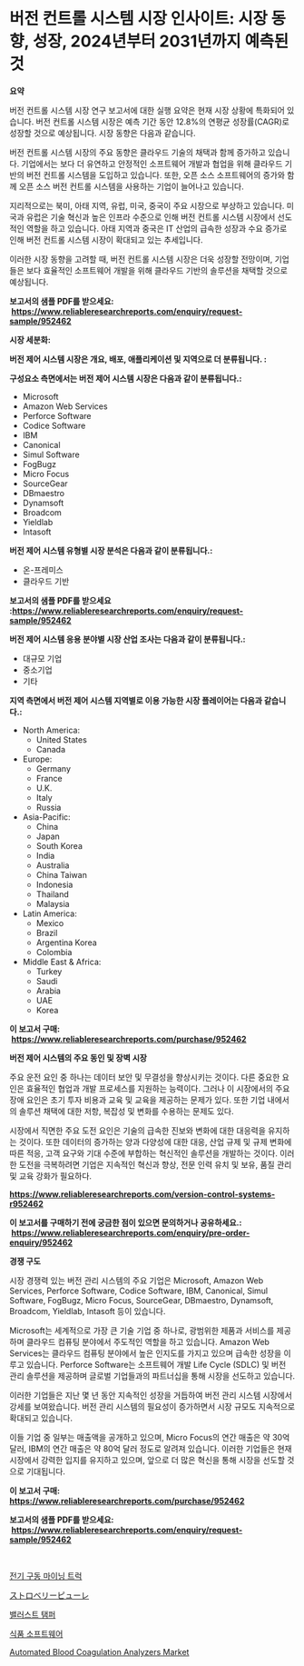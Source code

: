 <p><h1>버전 컨트롤 시스템 시장 인사이트: 시장 동향, 성장, 2024년부터 2031년까지 예측된 것</h1></p><p><strong>요약</strong></p>
<p><p>버전 컨트롤 시스템 시장 연구 보고서에 대한 실행 요약은 현재 시장 상황에 특화되어 있습니다. 버전 컨트롤 시스템 시장은 예측 기간 동안 12.8%의 연평균 성장률(CAGR)로 성장할 것으로 예상됩니다. 시장 동향은 다음과 같습니다.</p><p>버전 컨트롤 시스템 시장의 주요 동향은 클라우드 기술의 채택과 함께 증가하고 있습니다. 기업에서는 보다 더 유연하고 안정적인 소프트웨어 개발과 협업을 위해 클라우드 기반의 버전 컨트롤 시스템을 도입하고 있습니다. 또한, 오픈 소스 소프트웨어의 증가와 함께 오픈 소스 버전 컨트롤 시스템을 사용하는 기업이 늘어나고 있습니다.</p><p>지리적으로는 북미, 아태 지역, 유럽, 미국, 중국이 주요 시장으로 부상하고 있습니다. 미국과 유럽은 기술 혁신과 높은 인프라 수준으로 인해 버전 컨트롤 시스템 시장에서 선도적인 역할을 하고 있습니다. 아태 지역과 중국은 IT 산업의 급속한 성장과 수요 증가로 인해 버전 컨트롤 시스템 시장이 확대되고 있는 추세입니다.</p><p>이러한 시장 동향을 고려할 때, 버전 컨트롤 시스템 시장은 더욱 성장할 전망이며, 기업들은 보다 효율적인 소프트웨어 개발을 위해 클라우드 기반의 솔루션을 채택할 것으로 예상됩니다.</p></p>
<p><strong>보고서의 샘플 PDF를 받으세요: &nbsp;<a href="https://www.reliableresearchreports.com/enquiry/request-sample/952462">https://www.reliableresearchreports.com/enquiry/request-sample/952462</a></strong></p>
<p><strong>시장 세분화:</strong></p>
<p><strong> 버전 제어 시스템 시장은 개요, 배포, 애플리케이션 및 지역으로 더 분류됩니다. :</strong></p>
<p><strong>구성요소 측면에서는 버전 제어 시스템 시장은 다음과 같이 분류됩니다.:</strong></p>
<p><ul><li>Microsoft</li><li>Amazon Web Services</li><li>Perforce Software</li><li>Codice Software</li><li>IBM</li><li>Canonical</li><li>Simul Software</li><li>FogBugz</li><li>Micro Focus</li><li>SourceGear</li><li>DBmaestro</li><li>Dynamsoft</li><li>Broadcom</li><li>Yieldlab</li><li>Intasoft</li></ul></p>
<p><strong> 버전 제어 시스템 유형별 시장 분석은 다음과 같이 분류됩니다.:</strong></p>
<p><ul><li>온-프레미스</li><li>클라우드 기반</li></ul></p>
<p><strong>보고서의 샘플 PDF를 받으세요 :<a href="https://www.reliableresearchreports.com/enquiry/request-sample/952462">https://www.reliableresearchreports.com/enquiry/request-sample/952462</a></strong></p>
<p><strong> 버전 제어 시스템 응용 분야별 시장 산업 조사는 다음과 같이 분류됩니다.:</strong></p>
<p><ul><li>대규모 기업</li><li>중소기업</li><li>기타</li></ul></p>
<p><strong>지역 측면에서 버전 제어 시스템 지역별로 이용 가능한 시장 플레이어는 다음과 같습니다.:</strong></p>
<p><ul>
    <li>
        North America:
        <ul>
            <li>United States</li>
            <li>Canada</li>
        </ul>
    </li>
    <li>
        Europe:
        <ul>
            <li>Germany</li>
            <li>France</li>
            <li>U.K.</li>
            <li>Italy</li>
            <li>Russia</li>
        </ul>
    </li>
    <li>
        Asia-Pacific:
        <ul>
            <li>China</li>
            <li>Japan</li>
            <li>South Korea</li>
            <li>India</li>
            <li>Australia</li>
            <li>China Taiwan</li>
            <li>Indonesia</li>
            <li>Thailand</li>
            <li>Malaysia</li>
        </ul>
    </li>
    <li>
        Latin America:
        <ul>
            <li>Mexico</li>
            <li>Brazil</li>
            <li>Argentina Korea</li>
            <li>Colombia</li>
        </ul>
    </li>
    <li>
        Middle East & Africa:
        <ul>
            <li>Turkey</li>
            <li>Saudi</li>
            <li>Arabia</li>
            <li>UAE</li>
            <li>Korea</li>
        </ul>
    </li>
    </ul></p>
<p><strong>이 보고서 구매: &nbsp;<a href="https://www.reliableresearchreports.com/purchase/952462">https://www.reliableresearchreports.com/purchase/952462</a></strong></p>
<p><strong>버전 제어 시스템의 주요 동인 및 장벽 시장</strong></p>
<p><p>주요 운전 요인 중 하나는 데이터 보안 및 무결성을 향상시키는 것이다. 다른 중요한 요인은 효율적인 협업과 개발 프로세스를 지원하는 능력이다. 그러나 이 시장에서의 주요 장애 요인은 초기 투자 비용과 교육 및 교육을 제공하는 문제가 있다. 또한 기업 내에서의 솔루션 채택에 대한 저항, 복잡성 및 변화를 수용하는 문제도 있다.</p><p>시장에서 직면한 주요 도전 요인은 기술의 급속한 진보와 변화에 대한 대응력을 유지하는 것이다. 또한 데이터의 증가하는 양과 다양성에 대한 대응, 산업 규제 및 규제 변화에 따른 적응, 고객 요구와 기대 수준에 부합하는 혁신적인 솔루션을 개발하는 것이다. 이러한 도전을 극복하려면 기업은 지속적인 혁신과 향상, 전문 인력 유치 및 보유, 품질 관리 및 교육 강화가 필요하다.</p></p>
<p><strong><a href="https://www.reliableresearchreports.com/version-control-systems-r952462">https://www.reliableresearchreports.com/version-control-systems-r952462</a></strong></p>
<p><strong>이 보고서를 구매하기 전에 궁금한 점이 있으면 문의하거나 공유하세요.: &nbsp;<a href="https://www.reliableresearchreports.com/enquiry/pre-order-enquiry/952462">https://www.reliableresearchreports.com/enquiry/pre-order-enquiry/952462</a></strong></p>
<p><strong>경쟁 구도</strong></p>
<p><p>시장 경쟁력 있는 버전 관리 시스템의 주요 기업은 Microsoft, Amazon Web Services, Perforce Software, Codice Software, IBM, Canonical, Simul Software, FogBugz, Micro Focus, SourceGear, DBmaestro, Dynamsoft, Broadcom, Yieldlab, Intasoft 등이 있습니다. </p><p>Microsoft는 세계적으로 가장 큰 기술 기업 중 하나로, 광범위한 제품과 서비스를 제공하며 클라우드 컴퓨팅 분야에서 주도적인 역할을 하고 있습니다. Amazon Web Services는 클라우드 컴퓨팅 분야에서 높은 인지도를 가지고 있으며 급속한 성장을 이루고 있습니다. Perforce Software는 소프트웨어 개발 Life Cycle (SDLC) 및 버전 관리 솔루션을 제공하며 글로벌 기업들과의 파트너십을 통해 시장을 선도하고 있습니다.</p><p>이러한 기업들은 지난 몇 년 동안 지속적인 성장을 거듭하여 버전 관리 시스템 시장에서 강세를 보여왔습니다. 버전 관리 시스템의 필요성이 증가하면서 시장 규모도 지속적으로 확대되고 있습니다.</p><p>이들 기업 중 일부는 매출액을 공개하고 있으며, Micro Focus의 연간 매출은 약 30억 달러, IBM의 연간 매출은 약 80억 달러 정도로 알려져 있습니다. 이러한 기업들은 현재 시장에서 강력한 입지를 유지하고 있으며, 앞으로 더 많은 혁신을 통해 시장을 선도할 것으로 기대됩니다.</p></p>
<p><strong>이 보고서 구매: &nbsp; <a href="https://www.reliableresearchreports.com/purchase/952462">https://www.reliableresearchreports.com/purchase/952462</a></strong></p>
<p><strong>보고서의 샘플 PDF를 받으세요: &nbsp;<a href="https://www.reliableresearchreports.com/enquiry/request-sample/952462">https://www.reliableresearchreports.com/enquiry/request-sample/952462</a></strong><strong></strong></p>
<p>&nbsp;</p>
<p><p><a href="https://medium.com/@joeyjohns20/%EC%A0%84%EA%B8%B0-%EA%B5%AC%EB%8F%99-%EA%B4%91%EC%82%B0-%ED%8A%B8%EB%9F%AD-%EC%8B%9C%EC%9E%A5-%EB%B6%84%EC%84%9D-%EA%B8%80%EB%A1%9C%EB%B2%8C-%EC%82%B0%EC%97%85-%EC%A0%84%EB%A7%9D-%EB%B0%8F-%EC%98%88%EC%B8%A1-2024%EB%85%84%EB%B6%80%ED%84%B0-2031%EB%85%84%EA%B9%8C%EC%A7%80-42a9f210283f">전기 구동 마이닝 트럭</a></p><p><a href="https://github.com/cnnriuez22368/Market-Research-Report-List-1/blob/main/281641135944.md">ストロベリーピューレ</a></p><p><a href="https://github.com/Skyleitney456456/Market-Research-Report-List-1/blob/main/880233221997.md">밸러스트 탬퍼</a></p><p><a href="https://github.com/iansanftyord09878/Market-Research-Report-List-1/blob/main/732740421998.md">식품 소프트웨어</a></p><p><a href="https://github.com/bmorecock/Market-Research-Report-List-2/blob/main/automated-blood-coagulation-analyzers-market.md">Automated Blood Coagulation Analyzers Market</a></p></p>